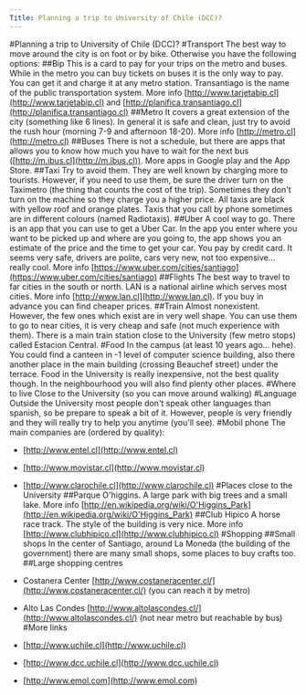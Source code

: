 ```yaml
---
Title: Planning a trip to University of Chile (DCC)?
---
```

#Planning a trip to University of Chile (DCC)?
#Transport
The best way to move around the city is on foot or by bike. Otherwise you have the following options:
##Bip
This is a card to pay for your trips on the metro and buses. While in the metro you can buy tickets on buses it is the only way to pay. You can get it and charge it at any metro station. Transantiago is the name of the public transportation system. More info [http://www.tarjetabip.cl](http://www.tarjetabip.cl) and [http://planifica.transantiago.cl](http://planifica.transantiago.cl)
##Metro
It covers a great extension of the city (something like 6 lines). In general it is safe and clean, just try to avoid the rush hour (morning 7-9 and afternoon 18-20). More info [http://metro.cl](http://metro.cl)
##Buses
There is not a schedule, but there are apps that allows you to know how much you have to wait for the next bus ([http://m.ibus.cl](http://m.ibus.cl)). More apps in Google play and the App Store.
##Taxi
Try to avoid them. They are well known by charging more to tourists. However, if you need to use them, be sure the driver turn on the Taximetro (the thing that counts the cost of the trip). Sometimes they don't turn on the machine so they charge you a higher price.  All taxis are black with yellow roof and orange plates. Taxis that you call by phone sometimes are in different colours (named Radiotaxis).
##Uber
A cool way to go. There is an app that you can use to get a Uber Car. In the app you enter where you want to be picked up and where are you going to, the app shows you an estimate of the price and the time to get your car. You pay by credit card.
It seems very safe, drivers are polite, cars very new, not too expensive... really cool. More info [https://www.uber.com/cities/santiago](https://www.uber.com/cities/santiago)
##Flights
The best way to travel to far cities in the south or north. LAN is a national airline which serves most cities. More info [http://www.lan.cl](http://www.lan.cl). If you buy in advance you can find cheaper prices.
##Train
Almost nonexistent. However, the few ones which exist are in very well shape. You can use them to go to near cities, it is very cheap and safe (not much experience with them). There is a main train station close to the University (few metro stops) called Estacion Central. 
#Food
In the campus (at least 10 years ago... hehe). You could find a canteen in -1 level of computer science building, also there another place in the main building (crossing Beauchef street) under the terrace. Food in the University is really inexpensive, not the best quality though. In the neighbourhood you will also find plenty other places.
#Where to live
Close to the University (so you can move around walking)
#Language
Outside the University most people don't speak other languages than spanish, so be prepare to speak a bit of it. However, people is very friendly and they will really try to help you anytime (you'll see).
#Mobil phone
The main companies are (ordered by quality):


- [http://www.entel.cl](http://www.entel.cl)
- [http://www.movistar.cl](http://www.movistar.cl)
- [http://www.clarochile.cl](http://www.clarochile.cl)
#Places close to the University
##Parque O'higgins. 
A large park with big trees and a small lake. More info [http://en.wikipedia.org/wiki/O'Higgins_Park](http://en.wikipedia.org/wiki/O'Higgins_Park)
##Club Hipico
A horse race track. The style of the building is very nice. More info [http://www.clubhipico.cl](http://www.clubhipico.cl)
#Shopping
##Small shops
In the center of Santiago, around La Moneda (the building of the government) there are many small shops, some places to buy crafts too. 
##Large shopping centres

- Costanera Center [http://www.costaneracenter.cl/](http://www.costaneracenter.cl/)  (you can reach it by metro)
- Alto Las Condes [http://www.altolascondes.cl/](http://www.altolascondes.cl/) (not near metro but reachable by bus)
#More links

- [http://www.uchile.cl](http://www.uchile.cl)
- [http://www.dcc.uchile.cl](http://www.dcc.uchile.cl)
- [http://www.emol.com](http://www.emol.com)
